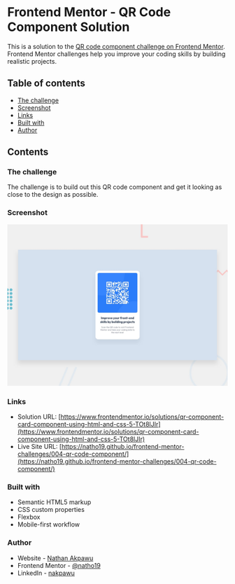# Frontend Mentor - QR Code Component Solution

This is a solution to the [QR code component challenge on Frontend Mentor](https://www.frontendmentor.io/challenges/qr-code-component-iux_sIO_H). Frontend Mentor challenges help you improve your coding skills by building realistic projects.

## Table of contents

-   [The challenge](#the-challenge)
-   [Screenshot](#screenshot)
-   [Links](#links)
-   [Built with](#built-with)
-   [Author](#author)

## Contents

### The challenge

The challenge is to build out this QR code component and get it looking as close to the design as possible.

### Screenshot

![](./preview.jpg)

### Links

-   Solution URL: [https://www.frontendmentor.io/solutions/qr-component-card-component-using-html-and-css-5-TOt8lJIr](https://www.frontendmentor.io/solutions/qr-component-card-component-using-html-and-css-5-TOt8lJIr)
-   Live Site URL: [https://natho19.github.io/frontend-mentor-challenges/004-qr-code-component/](https://natho19.github.io/frontend-mentor-challenges/004-qr-code-component/)

### Built with

-   Semantic HTML5 markup
-   CSS custom properties
-   Flexbox
-   Mobile-first workflow

### Author

-   Website - [Nathan Akpawu](https://nakpawu.com/)
-   Frontend Mentor - [@natho19](https://www.frontendmentor.io/profile/natho19)
-   LinkedIn - [nakpawu](https://www.linkedin.com/in/nakpawu/)
